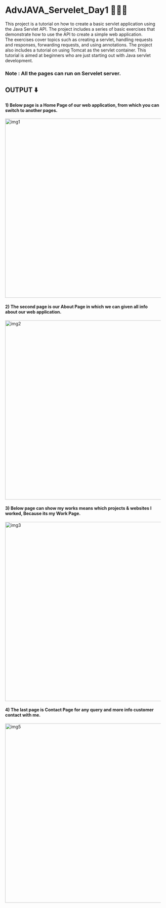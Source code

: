 # AdvJAVA_Servelet_Day1 🧑‍💻✅
This project is a tutorial on how to create a basic servlet application using the Java Servlet API. The project includes a series of basic exercises that demonstrate how to use the API to create a simple web application. <br>
The exercises cover topics such as creating a servlet, handling requests and responses, forwarding requests, and using annotations. The project also includes a tutorial on using Tomcat as the servlet container. This tutorial is aimed at beginners who are just starting out with Java servlet development.

<h3>Note : All the pages can run on Servelet server.</h3>
<h2>OUTPUT ⬇️</h2>

<h4>1) Below page is a Home Page of our web application, from which you can switch to another pages.</h4>

<img width="580" alt="img1" src="https://user-images.githubusercontent.com/113874433/210698691-c5486462-f0b7-4ca5-a42c-4963affd3752.png">

<h4>2) The second page is our About Page in which we can given all info about our web application.</h4>

<img width="580" alt="img2" src="https://user-images.githubusercontent.com/113874433/210699006-036c58ed-754d-4cfa-b6f4-01b779a4d76a.png">

<h4>3) Below page can show my works means which projects & websites I worked, Because its my Work Page.</h4>

<img width="580" alt="img3" src="https://user-images.githubusercontent.com/113874433/210699277-7795f563-f036-42a7-b7a4-aa2ddbe15b02.png">

<h4>4) The last page is Contact Page for any query and more info customer contact with me.</h4>

<img width="580" alt="img5" src="https://user-images.githubusercontent.com/113874433/210699648-5ae4ccd3-fead-4120-a8bf-833ff9297472.png">
